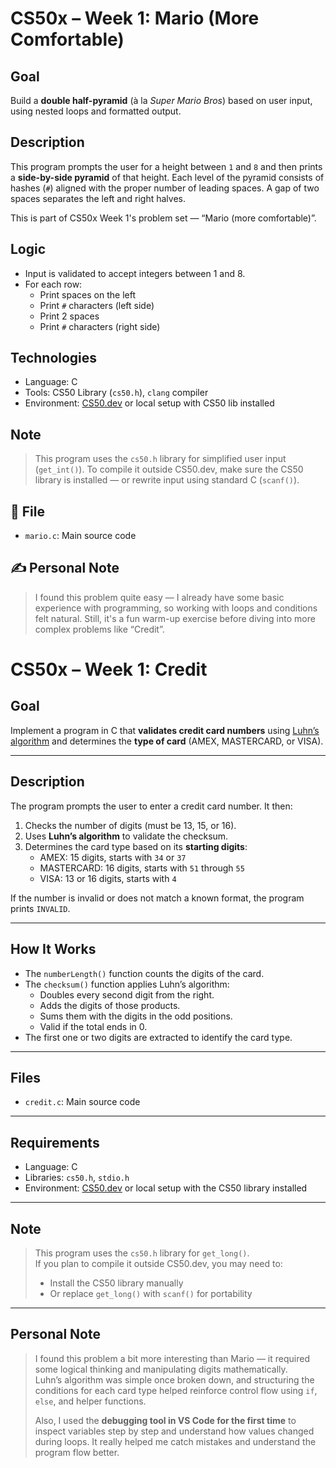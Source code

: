 # CS50x – Week 1: Mario (More Comfortable)

## Goal

Build a **double half-pyramid** (à la *Super Mario Bros*) based on user input, using nested loops and formatted output.

## Description

This program prompts the user for a height between `1` and `8` and then prints a **side-by-side pyramid** of that height. Each level of the pyramid consists of hashes (`#`) aligned with the proper number of leading spaces. A gap of two spaces separates the left and right halves.

This is part of CS50x Week 1's problem set — “Mario (more comfortable)”.


## Logic

- Input is validated to accept integers between 1 and 8.
- For each row:
  - Print spaces on the left
  - Print `#` characters (left side)
  - Print 2 spaces
  - Print `#` characters (right side)

## Technologies

- Language: C
- Tools: CS50 Library (`cs50.h`), `clang` compiler
- Environment: [CS50.dev](https://cs50.dev) or local setup with CS50 lib installed

## Note

> This program uses the `cs50.h` library for simplified user input (`get_int()`).
> To compile it outside CS50.dev, make sure the CS50 library is installed — or rewrite input using standard C (`scanf()`).

## 📁 File

- `mario.c`: Main source code

## ✍️ Personal Note

> I found this problem quite easy — I already have some basic experience with programming, so working with loops and conditions felt natural. Still, it's a fun warm-up exercise before diving into more complex problems like “Credit”.

# CS50x – Week 1: Credit

## Goal

Implement a program in C that **validates credit card numbers** using [Luhn’s algorithm](https://en.wikipedia.org/wiki/Luhn_algorithm) and determines the **type of card** (AMEX, MASTERCARD, or VISA).

---

## Description

The program prompts the user to enter a credit card number. It then:

1. Checks the number of digits (must be 13, 15, or 16).
2. Uses **Luhn’s algorithm** to validate the checksum.
3. Determines the card type based on its **starting digits**:
   - AMEX: 15 digits, starts with `34` or `37`
   - MASTERCARD: 16 digits, starts with `51` through `55`
   - VISA: 13 or 16 digits, starts with `4`

If the number is invalid or does not match a known format, the program prints `INVALID`.

---

## How It Works

- The `numberLength()` function counts the digits of the card.
- The `checksum()` function applies Luhn’s algorithm:
  - Doubles every second digit from the right.
  - Adds the digits of those products.
  - Sums them with the digits in the odd positions.
  - Valid if the total ends in 0.
- The first one or two digits are extracted to identify the card type.

---

## Files

- `credit.c`: Main source code

---

## Requirements

- Language: C
- Libraries: `cs50.h`, `stdio.h`
- Environment: [CS50.dev](https://cs50.dev) or local setup with the CS50 library installed

---

## Note

> This program uses the `cs50.h` library for `get_long()`.  
> If you plan to compile it outside CS50.dev, you may need to:
> - Install the CS50 library manually  
> - Or replace `get_long()` with `scanf()` for portability

---

## Personal Note

> I found this problem a bit more interesting than Mario — it required some logical thinking and manipulating digits mathematically.  
> Luhn’s algorithm was simple once broken down, and structuring the conditions for each card type helped reinforce control flow using `if`, `else`, and helper functions.  
> 
> Also, I used the **debugging tool in VS Code for the first time** to inspect variables step by step and understand how values changed during loops. It really helped me catch mistakes and understand the program flow better.






